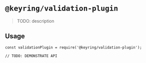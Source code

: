 # `@keyring/validation-plugin`

> TODO: description

## Usage

```
const validationPlugin = require('@keyring/validation-plugin');

// TODO: DEMONSTRATE API
```

